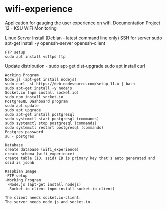 # wifi-experience
Application for gauging the user experience on wifi.
Documentation Project 12 - KSU WiFi Monitoring

Linux Server Install (Debian - latest command line only)
SSH for server
sudo apt-get install -y openssh-server openssh-client

```
FTP setup
sudo apt install vsftpd ftp
```
Update distribution - sudo apt-get dist-upgrade
sudo apt install curl

```
Working Program 
Node.js (apt-get install nodejs)
sudo curl -sL https://deb.nodesource.com/setup_11.x | bash -
sudo apt-get install -y nodejs
Socket.io (npm install socket.io)
sudo npm install socket.io
PostgreSQL Dashboard program
sudo apt update
sudo apt upgrade
sudo apt-get install postgresql
sudo systemctl start postgresql (commands)
sudo systemctl stop postgresql (commands)
sudo systemctl restart postgresql (commands)
Postgres password
su - postgres
```
```
Database
create database (wifi_experience)
create schema (wifi_experience)
create table (ID, ssid) ID is primary key that's auto generated and ssid is jsonb
```
```
Raspbian Image
-FTP setup
-Working Program 
 -Node.js (apt-get install nodejs)
 -Socket.io client (npm install socket.io-client)
```
```
The client needs socket.io-client.
The server needs node.js and socket.io.
```
